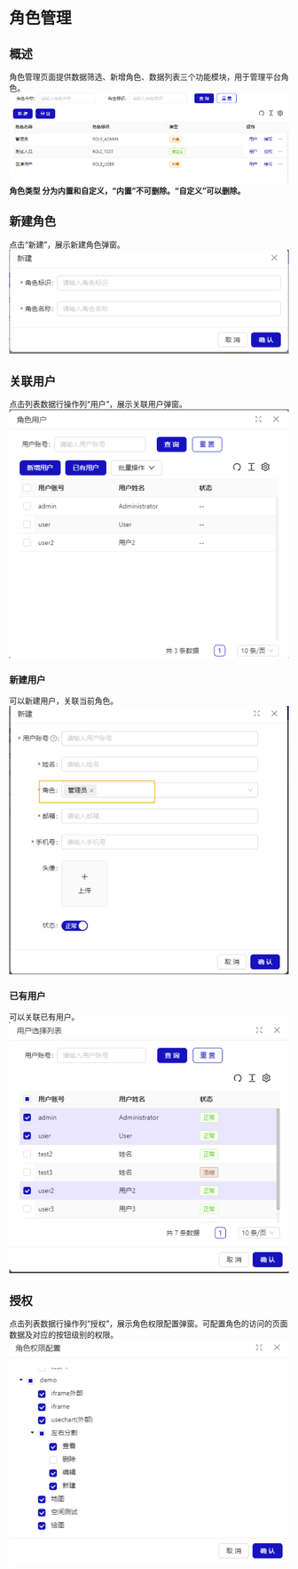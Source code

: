 # 角色管理

## 概述

角色管理页面提供数据筛选、新增角色、数据列表三个功能模块，用于管理平台角色。
![alt text](image-46.png)
**角色类型 分为内置和自定义，“内置”不可删除。“自定义”可以删除。**

## 新建角色

点击“新建”，展示新建角色弹窗。
![alt text](image-47.png)

## 关联用户

点击列表数据行操作列“用户”，展示关联用户弹窗。
![alt text](image-48.png)

### 新建用户

可以新建用户，关联当前角色。
![alt text](image-49.png)

### 已有用户

可以关联已有用户。
![alt text](image-50.png)

## 授权

点击列表数据行操作列“授权”，展示角色权限配置弹窗。可配置角色的访问的页面数据及对应的按钮级别的权限。
![alt text](image-52.png)
